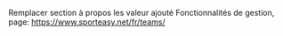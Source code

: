 Remplacer section à propos
les valeur ajouté 
Fonctionnalités de gestion,
page: https://www.sporteasy.net/fr/teams/


